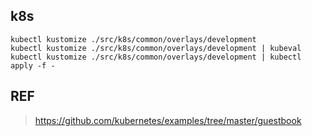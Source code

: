 ## k8s

```shell
kubectl kustomize ./src/k8s/common/overlays/development
kubectl kustomize ./src/k8s/common/overlays/development | kubeval
kubectl kustomize ./src/k8s/common/overlays/development | kubectl apply -f -
```


## REF

> https://github.com/kubernetes/examples/tree/master/guestbook
